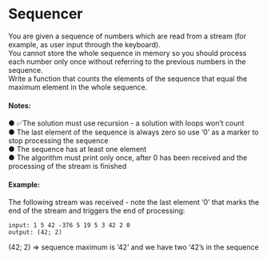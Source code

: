 # Sequencer

You are given a sequence of numbers which are read from a stream (for example, as user input through
the keyboard). <br>
You cannot store the whole sequence in memory so you should process each number only once without
referring to the previous numbers in the sequence. <br>
Write a function that counts the elements of the sequence that equal the maximum element in the whole
sequence.

#### Notes:

● ✅The solution must use recursion - a solution with loops won’t count <br>
● The last element of the sequence is always zero so use ‘0’ as a marker to stop processing the
sequence <br>
● The sequence has at least one element <br>
● The algorithm must print only once, after 0 has been received and the processing of the stream is
finished <br>

#### Example:

The following stream was received - note the last element ‘0’ that marks the end of the stream and
triggers the end of processing: <br>

    input: 1 5 42 -376 5 19 5 3 42 2 0
    output: (42; 2)

(42; 2) => sequence maximum is ‘42’ and we have two ‘42’s in the sequence

<br>
